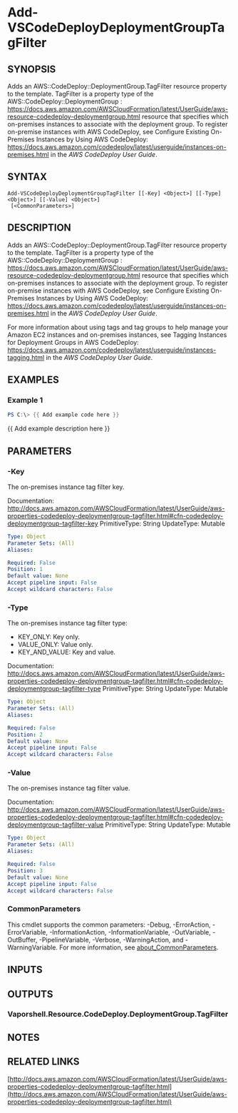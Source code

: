# Add-VSCodeDeployDeploymentGroupTagFilter

## SYNOPSIS
Adds an AWS::CodeDeploy::DeploymentGroup.TagFilter resource property to the template.
TagFilter is a property type of the AWS::CodeDeploy::DeploymentGroup : https://docs.aws.amazon.com/AWSCloudFormation/latest/UserGuide/aws-resource-codedeploy-deploymentgroup.html resource that specifies which on-premises instances to associate with the deployment group.
To register on-premise instances with AWS CodeDeploy, see Configure Existing On-Premises Instances by Using AWS CodeDeploy: https://docs.aws.amazon.com/codedeploy/latest/userguide/instances-on-premises.html in the *AWS CodeDeploy User Guide*.

## SYNTAX

```
Add-VSCodeDeployDeploymentGroupTagFilter [[-Key] <Object>] [[-Type] <Object>] [[-Value] <Object>]
 [<CommonParameters>]
```

## DESCRIPTION
Adds an AWS::CodeDeploy::DeploymentGroup.TagFilter resource property to the template.
TagFilter is a property type of the AWS::CodeDeploy::DeploymentGroup : https://docs.aws.amazon.com/AWSCloudFormation/latest/UserGuide/aws-resource-codedeploy-deploymentgroup.html resource that specifies which on-premises instances to associate with the deployment group.
To register on-premise instances with AWS CodeDeploy, see Configure Existing On-Premises Instances by Using AWS CodeDeploy: https://docs.aws.amazon.com/codedeploy/latest/userguide/instances-on-premises.html in the *AWS CodeDeploy User Guide*.

For more information about using tags and tag groups to help manage your Amazon EC2 instances and on-premises instances, see Tagging Instances for Deployment Groups in AWS CodeDeploy: https://docs.aws.amazon.com/codedeploy/latest/userguide/instances-tagging.html in the *AWS CodeDeploy User Guide*.

## EXAMPLES

### Example 1
```powershell
PS C:\> {{ Add example code here }}
```

{{ Add example description here }}

## PARAMETERS

### -Key
The on-premises instance tag filter key.

Documentation: http://docs.aws.amazon.com/AWSCloudFormation/latest/UserGuide/aws-properties-codedeploy-deploymentgroup-tagfilter.html#cfn-codedeploy-deploymentgroup-tagfilter-key
PrimitiveType: String
UpdateType: Mutable

```yaml
Type: Object
Parameter Sets: (All)
Aliases:

Required: False
Position: 1
Default value: None
Accept pipeline input: False
Accept wildcard characters: False
```

### -Type
The on-premises instance tag filter type:
+ KEY_ONLY: Key only.
+ VALUE_ONLY: Value only.
+ KEY_AND_VALUE: Key and value.

Documentation: http://docs.aws.amazon.com/AWSCloudFormation/latest/UserGuide/aws-properties-codedeploy-deploymentgroup-tagfilter.html#cfn-codedeploy-deploymentgroup-tagfilter-type
PrimitiveType: String
UpdateType: Mutable

```yaml
Type: Object
Parameter Sets: (All)
Aliases:

Required: False
Position: 2
Default value: None
Accept pipeline input: False
Accept wildcard characters: False
```

### -Value
The on-premises instance tag filter value.

Documentation: http://docs.aws.amazon.com/AWSCloudFormation/latest/UserGuide/aws-properties-codedeploy-deploymentgroup-tagfilter.html#cfn-codedeploy-deploymentgroup-tagfilter-value
PrimitiveType: String
UpdateType: Mutable

```yaml
Type: Object
Parameter Sets: (All)
Aliases:

Required: False
Position: 3
Default value: None
Accept pipeline input: False
Accept wildcard characters: False
```

### CommonParameters
This cmdlet supports the common parameters: -Debug, -ErrorAction, -ErrorVariable, -InformationAction, -InformationVariable, -OutVariable, -OutBuffer, -PipelineVariable, -Verbose, -WarningAction, and -WarningVariable. For more information, see [about_CommonParameters](http://go.microsoft.com/fwlink/?LinkID=113216).

## INPUTS

## OUTPUTS

### Vaporshell.Resource.CodeDeploy.DeploymentGroup.TagFilter
## NOTES

## RELATED LINKS

[http://docs.aws.amazon.com/AWSCloudFormation/latest/UserGuide/aws-properties-codedeploy-deploymentgroup-tagfilter.html](http://docs.aws.amazon.com/AWSCloudFormation/latest/UserGuide/aws-properties-codedeploy-deploymentgroup-tagfilter.html)

